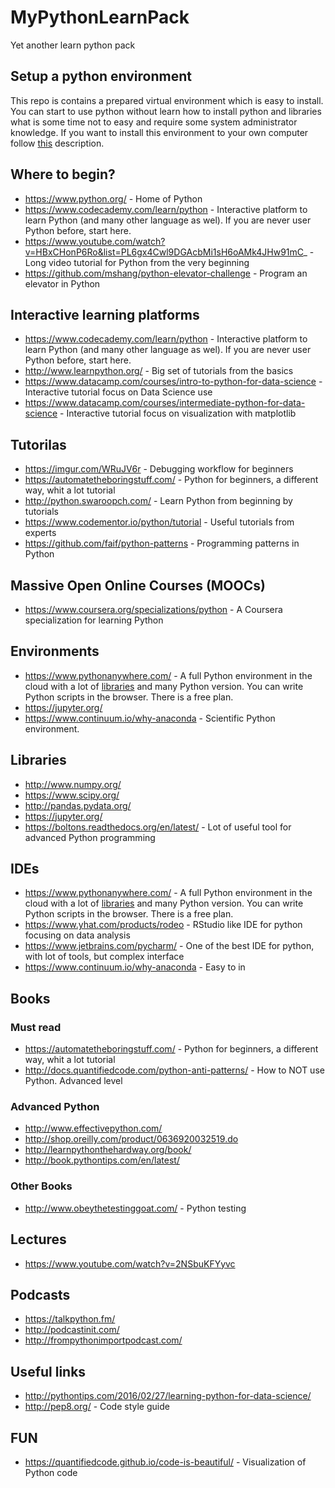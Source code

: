 # MyPythonLearnPack
Yet another learn python pack

## Setup a python environment
This repo is contains a prepared virtual environment which is easy to install. You can start to use python without learn how to install python and libraries what is some time not to easy and require some system administrator knowledge.
If you want to install this environment to your own computer follow [this](https://github.com/fazekasda/MyPythonLearnPack/tree/master/JupyterEnv) description.

## Where to begin?
* https://www.python.org/ - Home of Python
* https://www.codecademy.com/learn/python - Interactive platform to learn Python (and many other language as wel). If you are never user Python before, start here.
* https://www.youtube.com/watch?v=HBxCHonP6Ro&list=PL6gx4Cwl9DGAcbMi1sH6oAMk4JHw91mC_ - Long video tutorial for Python from the very beginning
* https://github.com/mshang/python-elevator-challenge - Program an elevator in Python

## Interactive learning platforms
* https://www.codecademy.com/learn/python - Interactive platform to learn Python (and many other language as wel). If you are never user Python before, start here.
* http://www.learnpython.org/ - Big set of tutorials from the basics
* https://www.datacamp.com/courses/intro-to-python-for-data-science - Interactive tutorial focus on Data Science use
* https://www.datacamp.com/courses/intermediate-python-for-data-science - Interactive tutorial focus on visualization with matplotlib

## Tutorilas
* https://imgur.com/WRuJV6r - Debugging workflow for beginners
* https://automatetheboringstuff.com/ - Python for beginners, a different way, whit a lot tutorial
* http://python.swaroopch.com/ - Learn Python from beginning by tutorials
* https://www.codementor.io/python/tutorial - Useful tutorials from experts
* https://github.com/faif/python-patterns - Programming patterns in Python

## Massive Open Online Courses (MOOCs)
* https://www.coursera.org/specializations/python - A Coursera specialization for learning Python

## Environments
* https://www.pythonanywhere.com/ - A full Python environment in the cloud with a lot of [libraries](https://www.pythonanywhere.com/batteries_included/) and many Python version. You can write Python scripts in the browser. There is a free plan.
* https://jupyter.org/
* https://www.continuum.io/why-anaconda - Scientific Python environment.

## Libraries
* http://www.numpy.org/
* https://www.scipy.org/
* http://pandas.pydata.org/
* https://jupyter.org/
* https://boltons.readthedocs.org/en/latest/ - Lot of useful tool for advanced Python programming

## IDEs
* https://www.pythonanywhere.com/ - A full Python environment in the cloud with a lot of [libraries](https://www.pythonanywhere.com/batteries_included/) and many Python version. You can write Python scripts in the browser. There is a free plan.
* https://www.yhat.com/products/rodeo - RStudio like IDE for python focusing on data analysis
* https://www.jetbrains.com/pycharm/ - One of the best IDE for python, with lot of tools, but complex interface
* https://www.continuum.io/why-anaconda - Easy to in

## Books
### Must read
* https://automatetheboringstuff.com/ - Python for beginners, a different way, whit a lot tutorial
* http://docs.quantifiedcode.com/python-anti-patterns/ - How to NOT use Python. Advanced level

### Advanced Python
* http://www.effectivepython.com/
* http://shop.oreilly.com/product/0636920032519.do
* http://learnpythonthehardway.org/book/
* http://book.pythontips.com/en/latest/

### Other Books
* http://www.obeythetestinggoat.com/ - Python testing

## Lectures
* https://www.youtube.com/watch?v=2NSbuKFYyvc

## Podcasts
* https://talkpython.fm/
* http://podcastinit.com/
* http://frompythonimportpodcast.com/

## Useful links
* http://pythontips.com/2016/02/27/learning-python-for-data-science/
* http://pep8.org/ - Code style guide

## FUN
* https://quantifiedcode.github.io/code-is-beautiful/ - Visualization of Python code
